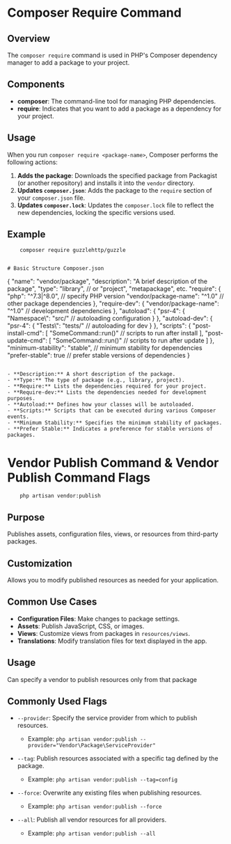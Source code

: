 # Composer Require Command

## Overview

The `composer require` command is used in PHP's Composer dependency manager to add a package to your project.

## Components

- **composer**: The command-line tool for managing PHP dependencies.
- **require**: Indicates that you want to add a package as a dependency for your project.

## Usage

When you run `composer require <package-name>`, Composer performs the following actions:

1. **Adds the package**: Downloads the specified package from Packagist (or another repository) and installs it into the `vendor` directory.
2. **Updates `composer.json`**: Adds the package to the `require` section of your `composer.json` file.
3. **Updates `composer.lock`**: Updates the `composer.lock` file to reflect the new dependencies, locking the specific versions used.

## Example
```
    composer require guzzlehttp/guzzle
```

```

# Basic Structure Composer.json

```
{
    "name": "vendor/package",
    "description": "A brief description of the package",
    "type": "library", // or "project", "metapackage", etc.
    "require": {
        "php": "^7.3|^8.0", // specify PHP version
        "vendor/package-name": "^1.0" // other package dependencies
    },
    "require-dev": {
        "vendor/package-name": "^1.0" // development dependencies
    },
    "autoload": {
        "psr-4": {
            "Namespace\\": "src/" // autoloading configuration
        }
    },
    "autoload-dev": {
        "psr-4": {
            "Tests\\": "tests/" // autoloading for dev
        }
    },
    "scripts": {
        "post-install-cmd": [
            "SomeCommand::run()" // scripts to run after install
        ],
        "post-update-cmd": [
            "SomeCommand::run()" // scripts to run after update
        ]
    },
    "minimum-stability": "stable", // minimum stability for dependencies
    "prefer-stable": true // prefer stable versions of dependencies
}
```

- **Description:** A short description of the package.
- **Type:** The type of package (e.g., library, project).
- **Require:** Lists the dependencies required for your project.
- **Require-dev:** Lists the dependencies needed for development purposes.
- **Autoload:** Defines how your classes will be autoloaded.
- **Scripts:** Scripts that can be executed during various Composer events.
- **Minimum Stability:** Specifies the minimum stability of packages.
- **Prefer Stable:** Indicates a preference for stable versions of packages.

```

# Vendor Publish Command & Vendor Publish Command Flags

```
    php artisan vendor:publish
```

## Purpose
Publishes assets, configuration files, views, or resources from third-party packages.

## Customization
Allows you to modify published resources as needed for your application.

## Common Use Cases
- **Configuration Files**: Make changes to package settings.
- **Assets**: Publish JavaScript, CSS, or images.
- **Views**: Customize views from packages in `resources/views`.
- **Translations**: Modify translation files for text displayed in the app.

## Usage
Can specify a vendor to publish resources only from that package



## Commonly Used Flags

- `--provider`: Specify the service provider from which to publish resources.
  - Example: `php artisan vendor:publish --provider="Vendor\Package\ServiceProvider"`

- `--tag`: Publish resources associated with a specific tag defined by the package.
  - Example: `php artisan vendor:publish --tag=config`

- `--force`: Overwrite any existing files when publishing resources.
  - Example: `php artisan vendor:publish --force`

- `--all`: Publish all vendor resources for all providers.
  - Example: `php artisan vendor:publish --all`

